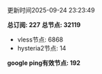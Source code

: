 更新时间2025-09-24 23:23:49

**总订阅: 227**
**总节点: 32119**
- vless节点: 6868
- hysteria2节点: 14

**google ping有效节点: 192**
